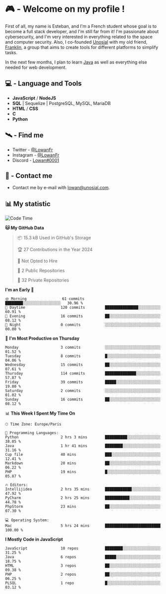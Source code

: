 # 🎮 - Welcome on my profile !
First of all, my name is Esteban, and I'm a French student whose goal is to become a full stack developer, and I'm still far from it!
I'm passionate about cybersecurity, and I'm very interested in everything related to the space and computer security.
Also, I co-founded [Unosial](https://github.com/Unosial) with my old friend, [Franklin](https://github.com/AbaFranklin/), a group that aims to create tools for different platforms to simplify tasks. 

In the next few months, I plan to learn [Java](https://www.java.com/) as well as everything else needed for web development.




## 💻 - Language and Tools
- **JavaScript** / **NodeJS**
- **SQL** | Sequelize | PostgreSQL, MySQL, MariaDB
- **HTML** / **CSS**
- **C**
- **Python**

## 🛰️ - Find me

 - Twitter - [@LowanFr](https://twitter.com/LowanFr/)
 - Instagram - [@LowanFr](https://instagram.com/LowanFr)
 - Discord -  [Lowan#0001](https://unosial.bio/Lowan)
 
## 📡 - Contact me
 - Contact me by e-mail with [lowan@unosial.com](mailto:lowan@unosial.com).

## 📊 My statistic
<!--START_SECTION:waka-->
![Code Time](http://img.shields.io/badge/Code%20Time-766%20hrs%2012%20mins-blue)

**🐱 My GitHub Data** 

> 📦 15.3 kB Used in GitHub's Storage 
 > 
> 🏆 27 Contributions in the Year 2024
 > 
> 🚫 Not Opted to Hire
 > 
> 📜 2 Public Repositories 
 > 
> 🔑 32 Private Repositories 
 > 
**I'm an Early 🐤** 

```text
🌞 Morning                61 commits          ████████░░░░░░░░░░░░░░░░░   30.96 % 
🌆 Daytime                120 commits         ███████████████░░░░░░░░░░   60.91 % 
🌃 Evening                16 commits          ██░░░░░░░░░░░░░░░░░░░░░░░   08.12 % 
🌙 Night                  0 commits           ░░░░░░░░░░░░░░░░░░░░░░░░░   00.00 % 
```
📅 **I'm Most Productive on Thursday** 

```text
Monday                   3 commits           ░░░░░░░░░░░░░░░░░░░░░░░░░   01.52 % 
Tuesday                  8 commits           █░░░░░░░░░░░░░░░░░░░░░░░░   04.06 % 
Wednesday                15 commits          ██░░░░░░░░░░░░░░░░░░░░░░░   07.61 % 
Thursday                 114 commits         ██████████████░░░░░░░░░░░   57.87 % 
Friday                   39 commits          █████░░░░░░░░░░░░░░░░░░░░   19.80 % 
Saturday                 2 commits           ░░░░░░░░░░░░░░░░░░░░░░░░░   01.02 % 
Sunday                   16 commits          ██░░░░░░░░░░░░░░░░░░░░░░░   08.12 % 
```


📊 **This Week I Spent My Time On** 

```text
🕑︎ Time Zone: Europe/Paris

💬 Programming Languages: 
Python                   2 hrs 3 mins        ██████████░░░░░░░░░░░░░░░   38.05 % 
Java                     1 hr 41 mins        ████████░░░░░░░░░░░░░░░░░   31.16 % 
Cup file                 40 mins             ███░░░░░░░░░░░░░░░░░░░░░░   12.41 % 
Markdown                 20 mins             ██░░░░░░░░░░░░░░░░░░░░░░░   06.22 % 
PHP                      19 mins             █░░░░░░░░░░░░░░░░░░░░░░░░   05.87 % 

🔥 Editors: 
Intellijidea             2 hrs 35 mins       ████████████░░░░░░░░░░░░░   47.92 % 
PyCharm                  2 hrs 25 mins       ███████████░░░░░░░░░░░░░░   44.78 % 
PhpStorm                 23 mins             ██░░░░░░░░░░░░░░░░░░░░░░░   07.30 % 

💻 Operating System: 
Mac                      5 hrs 24 mins       █████████████████████████   100.00 % 
```

**I Mostly Code in JavaScript** 

```text
JavaScript               10 repos            ████████░░░░░░░░░░░░░░░░░   31.25 % 
Java                     6 repos             █████░░░░░░░░░░░░░░░░░░░░   18.75 % 
HTML                     3 repos             ██░░░░░░░░░░░░░░░░░░░░░░░   09.38 % 
PHP                      2 repos             ██░░░░░░░░░░░░░░░░░░░░░░░   06.25 % 
PLSQL                    1 repo              █░░░░░░░░░░░░░░░░░░░░░░░░   03.12 % 
```




<!--END_SECTION:waka-->

